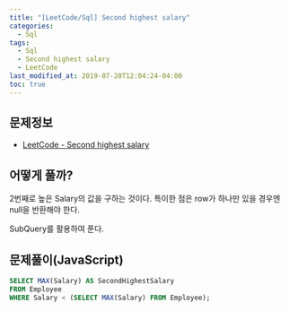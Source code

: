 ```yaml
---
title: "[LeetCode/Sql] Second highest salary"
categories: 
  - Sql
tags:
  - Sql
  - Second highest salary
  - LeetCode
last_modified_at: 2019-07-20T12:04:24-04:00
toc: true
---
```


문제정보
-
- [LeetCode - Second highest salary](https://leetcode.com/problems/second-highest-salary)

어떻게 풀까?
-
2번째로 높은 Salary의 값을 구하는 것이다.
특이한 점은 row가 하나만 있을 경우엔 null을 반환해야 한다.

SubQuery를 활용하여 푼다.


문제풀이(JavaScript)
-
~~~sql
SELECT MAX(Salary) AS SecondHighestSalary
FROM Employee
WHERE Salary < (SELECT MAX(Salary) FROM Employee);
~~~